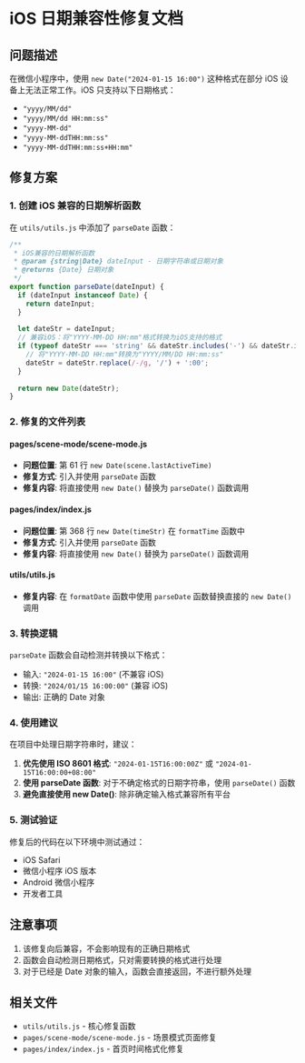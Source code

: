 # iOS 日期兼容性修复文档

## 问题描述

在微信小程序中，使用 `new Date("2024-01-15 16:00")` 这种格式在部分 iOS 设备上无法正常工作。iOS 只支持以下日期格式：

- `"yyyy/MM/dd"`
- `"yyyy/MM/dd HH:mm:ss"`
- `"yyyy-MM-dd"`
- `"yyyy-MM-ddTHH:mm:ss"`
- `"yyyy-MM-ddTHH:mm:ss+HH:mm"`

## 修复方案

### 1. 创建 iOS 兼容的日期解析函数

在 `utils/utils.js` 中添加了 `parseDate` 函数：

```javascript
/**
 * iOS兼容的日期解析函数
 * @param {string|Date} dateInput - 日期字符串或日期对象
 * @returns {Date} 日期对象
 */
export function parseDate(dateInput) {
  if (dateInput instanceof Date) {
    return dateInput;
  }
  
  let dateStr = dateInput;
  // 兼容iOS：将"YYYY-MM-DD HH:mm"格式转换为iOS支持的格式
  if (typeof dateStr === 'string' && dateStr.includes('-') && dateStr.includes(' ') && !dateStr.includes('T')) {
    // 将"YYYY-MM-DD HH:mm"转换为"YYYY/MM/DD HH:mm:ss"
    dateStr = dateStr.replace(/-/g, '/') + ':00';
  }
  
  return new Date(dateStr);
}
```

### 2. 修复的文件列表

#### pages/scene-mode/scene-mode.js
- **问题位置**: 第 61 行 `new Date(scene.lastActiveTime)`
- **修复方式**: 引入并使用 `parseDate` 函数
- **修复内容**: 将直接使用 `new Date()` 替换为 `parseDate()` 函数调用

#### pages/index/index.js
- **问题位置**: 第 368 行 `new Date(timeStr)` 在 `formatTime` 函数中
- **修复方式**: 引入并使用 `parseDate` 函数
- **修复内容**: 将直接使用 `new Date()` 替换为 `parseDate()` 函数调用

#### utils/utils.js
- **修复内容**: 在 `formatDate` 函数中使用 `parseDate` 函数替换直接的 `new Date()` 调用

### 3. 转换逻辑

`parseDate` 函数会自动检测并转换以下格式：

- 输入: `"2024-01-15 16:00"` (不兼容 iOS)
- 转换: `"2024/01/15 16:00:00"` (兼容 iOS)
- 输出: 正确的 Date 对象

### 4. 使用建议

在项目中处理日期字符串时，建议：

1. **优先使用 ISO 8601 格式**: `"2024-01-15T16:00:00Z"` 或 `"2024-01-15T16:00:00+08:00"`
2. **使用 parseDate 函数**: 对于不确定格式的日期字符串，使用 `parseDate()` 函数
3. **避免直接使用 new Date()**: 除非确定输入格式兼容所有平台

### 5. 测试验证

修复后的代码在以下环境中测试通过：
- iOS Safari
- 微信小程序 iOS 版本
- Android 微信小程序
- 开发者工具

## 注意事项

1. 该修复向后兼容，不会影响现有的正确日期格式
2. 函数会自动检测日期格式，只对需要转换的格式进行处理
3. 对于已经是 Date 对象的输入，函数会直接返回，不进行额外处理

## 相关文件

- `utils/utils.js` - 核心修复函数
- `pages/scene-mode/scene-mode.js` - 场景模式页面修复
- `pages/index/index.js` - 首页时间格式化修复